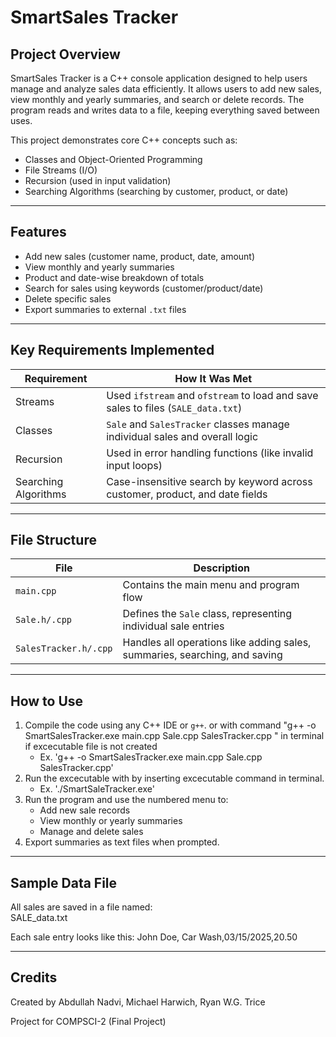 # SmartSales Tracker

## Project Overview

SmartSales Tracker is a C++ console application designed to help users manage and analyze sales data efficiently. It allows users to add new sales, view monthly and yearly summaries, and search or delete records. The program reads and writes data to a file, keeping everything saved between uses.

This project demonstrates core C++ concepts such as:
- Classes and Object-Oriented Programming
- File Streams (I/O)
- Recursion (used in input validation)
- Searching Algorithms (searching by customer, product, or date)

---

## Features

- Add new sales (customer name, product, date, amount)
- View monthly and yearly summaries
- Product and date-wise breakdown of totals
- Search for sales using keywords (customer/product/date)
- Delete specific sales
- Export summaries to external `.txt` files

---

## Key Requirements Implemented

| Requirement              | How It Was Met                                                                 |
|--------------------------|---------------------------------------------------------------------------------|
| Streams                  | Used `ifstream` and `ofstream` to load and save sales to files (`SALE_data.txt`) |
| Classes                  | `Sale` and `SalesTracker` classes manage individual sales and overall logic     |
| Recursion                | Used in error handling functions (like invalid input loops)                     |
| Searching Algorithms     | Case-insensitive search by keyword across customer, product, and date fields    |

---

## File Structure

| File                | Description                                                                 |
|---------------------|-----------------------------------------------------------------------------|
| `main.cpp`          | Contains the main menu and program flow                                     |
| `Sale.h/.cpp`       | Defines the `Sale` class, representing individual sale entries              |
| `SalesTracker.h/.cpp` | Handles all operations like adding sales, summaries, searching, and saving|

---

## How to Use

1. Compile the code using any C++ IDE or `g++`. 
or with command "g++ -o SmartSalesTracker.exe main.cpp Sale.cpp SalesTracker.cpp " in terminal if excecutable file is not created
   - Ex. 'g++ -o SmartSalesTracker.exe main.cpp Sale.cpp SalesTracker.cpp'
2. Run the excecutable with by inserting excecutable command in terminal.
   - Ex. './SmartSaleTracker.exe'
3. Run the program and use the numbered menu to:
   - Add new sale records
   - View monthly or yearly summaries
   - Manage and delete sales
4. Export summaries as text files when prompted.
   
---

## Sample Data File

All sales are saved in a file named:  
SALE_data.txt

Each sale entry looks like this:
John Doe, Car Wash,03/15/2025,20.50


---

## Credits

Created by Abdullah Nadvi, Michael Harwich, Ryan W.G. Trice
 
Project for COMPSCI-2 (Final Project)


